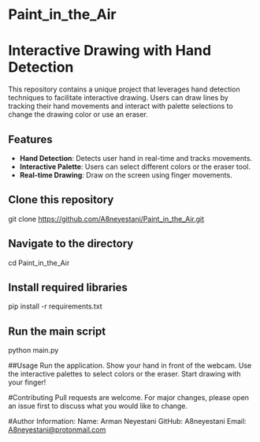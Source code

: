 # Paint_in_the_Air
# Interactive Drawing with Hand Detection

This repository contains a unique project that leverages hand detection techniques to facilitate interactive drawing. Users can draw lines by tracking their hand movements and interact with palette selections to change the drawing color or use an eraser.



## Features

- **Hand Detection**: Detects user hand in real-time and tracks movements.
- **Interactive Palette**: Users can select different colors or the eraser tool.
- **Real-time Drawing**: Draw on the screen using finger movements.

## Clone this repository
git clone https://github.com/A8neyestani/Paint_in_the_Air.git

## Navigate to the directory
cd Paint_in_the_Air

## Install required libraries 
pip install -r requirements.txt

## Run the main script
python main.py

##Usage
Run the application.
Show your hand in front of the webcam.
Use the interactive palettes to select colors or the eraser.
Start drawing with your finger!

#Contributing
Pull requests are welcome. For major changes, please open an issue first to discuss what you would like to change.


#Author Information:
Name: Arman Neyestani
GitHub: A8neyestani
Email: A8neyestani@protonmail.com


